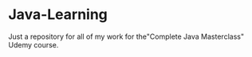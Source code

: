 # Java-Learning

Just a repository for all of my work for the"Complete Java Masterclass" Udemy course. 
